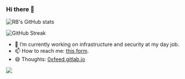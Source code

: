 ### Hi there 👋

<!--
**sauce-kode/sauce-kode** is a ✨ _special_ ✨ repository because its `README.md` (this file) appears on your GitHub profile.
-->

![RB's GitHub stats](https://github-readme-stats.vercel.app/api?username=sauce-kode&theme=cobalt)

![GitHub Streak](https://streak-stats.demolab.com?user=sauce-kode&theme=dark)

- 🔭 I’m currently working on infrastructure and security at my day job.
- 📫 How to reach me: [this form](https://#).
- 😄 Thoughts: [0xfeed.gitlab.io](https://#)

![](https://komarev.com/ghpvc/?username=sauce-kode)
